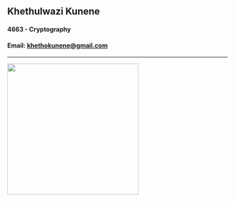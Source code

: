 ## Khethulwazi Kunene
#### 4663 - Cryptography
#### Email: khethokunene@gmail.com
---
<img src = "https://user-images.githubusercontent.com/43411903/73197525-1be32100-413a-11ea-9179-71b6cbf5cfb9.jpg" width = "300">
